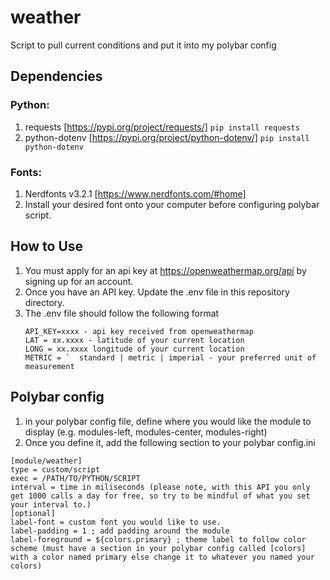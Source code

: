 # weather
Script to pull current conditions and put it into my polybar config

## Dependencies
### Python:
1. requests [https://pypi.org/project/requests/]
  `pip install requests`
2. python-dotenv [https://pypi.org/project/python-dotenv/]
  `pip install python-dotenv`
### Fonts:
1. Nerdfonts v3.2.1 [https://www.nerdfonts.com/#home]
2. Install your desired font onto your computer before configuring polybar script.

## How to Use
1. You must apply for an api key at https://openweathermap.org/api by signing up for an account.
2. Once you have an API key. Update the .env file in this repository directory.
3. The .env file should follow the following format
     ```
     API_KEY=xxxx - api key received from openweathermap
     LAT = xx.xxxx - latitude of your current location
     LONG = xx.xxxx longitude of your current location
     METRIC = `  standard | metric | imperial - your preferred unit of measurement
     ```
## Polybar config
1. in your polybar config file, define where you would like the module to display (e.g. modules-left, modules-center, modules-right)
2. Once you define it, add the following section to your polybar config.ini
 ```
[module/weather]
type = custom/script
exec = /PATH/TO/PYTHON/SCRIPT
interval = time in miliseconds (please note, with this API you only get 1000 calls a day for free, so try to be mindful of what you set your interval to.)
[optional]
label-font = custom font you would like to use.
label-padding = 1 ; add padding around the module
label-foreground = ${colors.primary} ; theme label to follow color scheme (must have a section in your polybar config called [colors] with a color named primary else change it to whatever you named your colors)
```
